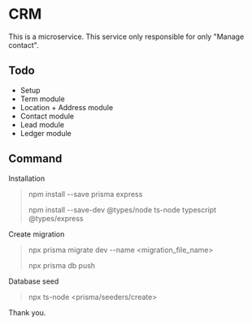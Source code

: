 # CRM

This is a microservice. This service only responsible for only "Manage contact".

## Todo

- Setup
- Term module
- Location + Address module
- Contact module
- Lead module
- Ledger module

## Command

Installation

> npm install --save prisma express
>
> npm install --save-dev @types/node ts-node typescript @types/express

Create migration

> npx prisma migrate dev --name <migration_file_name>
>
> npx prisma db push

Database seed

> npx ts-node <prisma/seeders/create>

Thank you.
